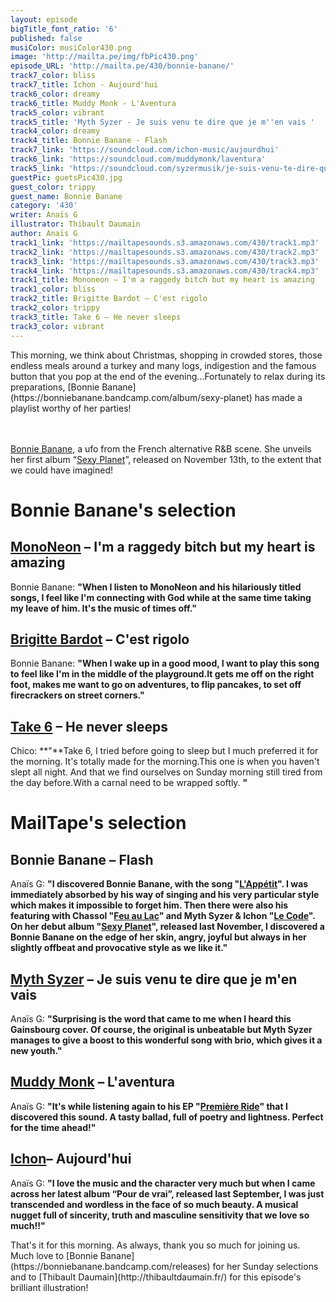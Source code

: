 ```yaml
---
layout: episode
bigTitle_font_ratio: '6'
published: false
musiColor: musiColor430.png
image: 'http://mailta.pe/img/fbPic430.png'
episode_URL: 'http://mailta.pe/430/bonnie-banane/'
track7_color: bliss
track7_title: Ichon - Aujourd'hui
track6_color: dreamy
track6_title: Muddy Monk - L'Aventura
track5_color: vibrant
track5_title: 'Myth Syzer - Je suis venu te dire que je m''en vais '
track4_color: dreamy
track4_title: Bonnie Banane - Flash
track7_link: 'https://soundcloud.com/ichon-music/aujourdhui'
track6_link: 'https://soundcloud.com/muddymonk/laventura'
track5_link: 'https://soundcloud.com/syzermusik/je-suis-venu-te-dire-que-je-men-vais'
guestPic: guetsPic430.jpg
guest_color: trippy
guest_name: Bonnie Banane
category: '430'
writer: Anaïs G
illustrator: Thibault Daumain
author: Anaïs G
track1_link: 'https://mailtapesounds.s3.amazonaws.com/430/track1.mp3'
track2_link: 'https://mailtapesounds.s3.amazonaws.com/430/track2.mp3'
track3_link: 'https://mailtapesounds.s3.amazonaws.com/430/track3.mp3'
track4_link: 'https://mailtapesounds.s3.amazonaws.com/430/track4.mp3'
track1_title: Mononeon – I'm a raggedy bitch but my heart is amazing
track1_color: bliss
track2_title: Brigitte Bardot – C'est rigolo
track2_color: trippy
track3_title: Take 6 – He never sleeps
track3_color: vibrant
---
```


<p id="introduction">This morning, we think about Christmas, shopping in crowded stores, those endless meals around a turkey and many logs, indigestion and the famous button that you pop at the end of the evening...Fortunately to relax during its preparations, [Bonnie Banane](https://bonniebanane.bandcamp.com/album/sexy-planet) has made a playlist worthy of her parties!

<br><br>
[Bonnie Banane](https://www.facebook.com/bonniebananemusique), a ufo from the French alternative R&B scene. She unveils her first album “[Sexy Planet](https://bonniebanane.bandcamp.com/album/sexy-planet)”, released on November 13th, to the extent that we could have imagined!
</p>

# Bonnie Banane's selection

## [MonoNeon](https://www.facebook.com/TheMonoNeon/) – I'm a raggedy bitch but my heart is amazing
Bonnie Banane: **"**When I listen to MonoNeon and his hilariously titled songs, I feel like I'm connecting with God while at the same time taking my leave of him. It's the music of times off.**"**

## [Brigitte Bardot](https://fr.wikipedia.org/wiki/Brigitte_Bardot) – C'est rigolo
Bonnie Banane: **"**When I wake up in a good mood, I want to play this song to feel like I'm in the middle of the playground.It gets me off on the right foot, makes me want to go on adventures, to flip pancakes, to set off firecrackers on street corners.**"**

## [Take 6](https://www.facebook.com/Take6Official/) – He never sleeps
Chico: **"**Take 6, I tried before going to sleep but I much preferred it for the morning.
It's totally made for the morning.This one is when you haven't slept all night. And that we find ourselves on Sunday morning still tired from the day before.With a carnal need to be wrapped softly. **"**

# MailTape's selection

## Bonnie Banane – Flash
Anaïs G: **"**I discovered Bonnie Banane, with the song "[L'Appétit](https://www.youtube.com/watch?v=xMbMJE0D4Dk)". I was immediately absorbed by his way of singing and his very particular style which makes it impossible to forget him. Then there were also his featuring with Chassol "[Feu au Lac](https://www.youtube.com/watch?v=jwKyMtTn30w)" and Myth Syzer & Ichon "[Le Code](https://www.youtube.com/watch?v=NCV2YZOffJM)". On her debut album "[Sexy Planet](https://bonniebanane.bandcamp.com/album/sexy-planet)", released last November, I discovered a Bonnie Banane on the edge of her skin, angry, joyful but always in her slightly offbeat and provocative style as we like it.**"**

## [Myth Syzer](http://mythsyzer.fr/) – Je suis venu te dire que je m'en vais 
Anaïs G: **"**Surprising is the word that came to me when I heard this Gainsbourg cover. Of course, the original is unbeatable but Myth Syzer manages to give a boost to this wonderful song with brio, which gives it a new youth.**"**

## [Muddy Monk](https://muddy-monk.bandcamp.com/) – L'aventura
Anaïs G: **"**It's while listening again to his EP "[Première Ride](https://muddy-monk.bandcamp.com/)" that I discovered this sound. A tasty ballad, full of poetry and lightness. Perfect for the time ahead!**"**

## [Ichon](https://www.facebook.com/yannichonmusic)– Aujourd'hui
Anaïs G: **"**I love the music and the character very much but when I came across her latest album “Pour de vrai”, released last September, I was just transcended and wordless in the face of so much beauty. A musical nugget full of sincerity, truth and masculine sensitivity that we love so much!!**"**


<p id="outroduction">That's it for this morning. As always, thank you so much for joining us. Much love to [Bonnie Banane](https://bonniebanane.bandcamp.com/releases) for her Sunday selections and to [Thibault Daumain](http://thibaultdaumain.fr/) for this episode's brilliant illustration!</p>
